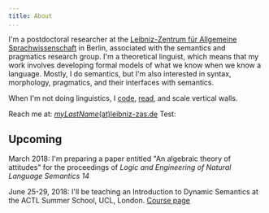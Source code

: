 ```yaml
---
title: About 
...
```


I'm a postdoctoral researcher at the [Leibniz-Zentrum für Allgemeine Sprachwissenschaft](http://www.zas.gwz-berlin.de) in Berlin, associated with the semantics and pragmatics research group. I'm a theoretical linguist, which means that my work involves developing formal models of what we know when we know a language. Mostly, I do semantics, but I'm also interested in syntax, morphology, pragmatics, and their interfaces with semantics. 

When I'm not doing linguistics, I [code](https://github.com/patrl), [read](https://www.goodreads.com/user/show/59694544-patrick-elliott), and scale vertical walls.

Reach me at: [*myLastName*(at)leibniz-zas.de](mailto:elliott@leibniz-zas.de)
Test:

## Upcoming

March 2018: I'm preparing a paper entitled "An algebraic theory of attitudes" for the proceedings of *Logic and Engineering of Natural Language Semantics 14*

June 25-29, 2018: I'll be teaching an Introduction to Dynamic Semantics at the ACTL Summer School, UCL, London. [Course page](https://actlblog.wordpress.com/introduction-to-dynamic-semantics/)
